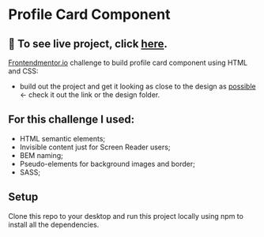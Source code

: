 
# Profile Card Component

## 🎥 To see live project, click [here](https://szymonrojek.github.io/profile-card-component/).

[Frontendmentor.io](https://www.frontendmentor.io/dashboard) challenge to build profile card component using HTML and CSS:
* build out the project and get it looking as close to the design as [possible](https://www.frontendmentor.io/challenges/profile-card-component-cfArpWshJ) &#8592; check it out the link or the design folder.

## **For this challenge I used:**
* HTML semantic elements;
* Invisible content just for Screen Reader users;
* BEM naming;
* Pseudo-elements for background images and border;
* SASS;

## Setup
Clone this repo to your desktop and run this project locally using npm to install all the dependencies.




